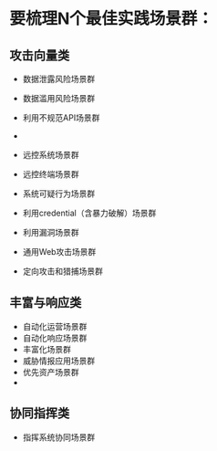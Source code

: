 # 要梳理N个最佳实践场景群：

## 攻击向量类

* 数据泄露风险场景群
* 数据滥用风险场景群
* 利用不规范API场景群
* 
* 远控系统场景群
* 远控终端场景群
* 系统可疑行为场景群

* 利用credential（含暴力破解）场景群
* 利用漏洞场景群
* 通用Web攻击场景群
* 定向攻击和猎捕场景群

## 丰富与响应类

* 自动化运营场景群
* 自动化响应场景群
* 丰富化场景群
* 威胁情报应用场景群
* 优先资产场景群
* 


## 协同指挥类

* 指挥系统协同场景群
